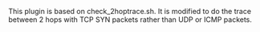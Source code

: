 This plugin is based on check_2hoptrace.sh. It is modified to do the trace between 2 hops with TCP SYN packets rather than UDP or ICMP packets.
